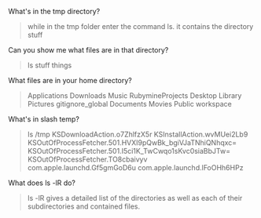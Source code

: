 What's in the tmp directory?

> while in the tmp folder enter the command ls.  it contains the directory
stuff

Can you show me what files are in that directory?

> ls stuff
things

What files are in your home directory?

> Applications     Downloads        Music            RubymineProjects
  Desktop          Library          Pictures         gitignore_global
  Documents        Movies           Public           workspace

What's in slash temp?

> ls /tmp
KSDownloadAction.o7ZhlfzX5r
KSInstallAction.wvMUei2Lb9
KSOutOfProcessFetcher.501.HVXI9pQwBk_bgiVJaTNhiQNhqxc=
KSOutOfProcessFetcher.501.I5ci1K_TwCwqo1sKvc0siaBbJTw=
KSOutOfProcessFetcher.TO8cbaivyv
com.apple.launchd.Gf5gmGoD6u
com.apple.launchd.lFoOHh6HPz

What does ls -lR do?

> ls -lR gives a detailed list of the directories as well as each of their subdirectories and contained files.

